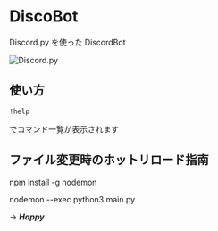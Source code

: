 # DiscoBot

Discord.py を使った DiscordBot

![Discord.py](https://img.shields.io/badge/Discord.py-2.3.2-blue)

## 使い方

`!help`

でコマンド一覧が表示されます

## ファイル変更時のホットリロード指南

npm install -g nodemon

nodemon --exec python3 main.py

-> **_Happy_**
